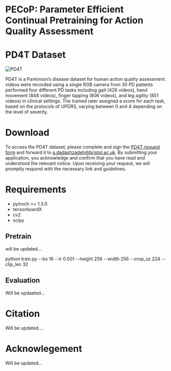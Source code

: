 # PECoP: Parameter Efficient Continual Pretraining for Action Quality Assessment

# PD4T Dataset 


![PD4T](https://github.com/Plrbear/PECoP/assets/31938815/80ba7e89-72be-4353-b933-1659773c9fdb)


PD4T is a Parkinson’s disease dataset for human action quality assessment. videos were recorded using a single RGB camera from 30 PD patients performed four different PD tasks including gait (426 videos), hand movement (848 videos), finger tapping (806 videos), and leg agility (851 videos) in clinical settings.
The trained rater assigned a score for each task, based on the protocols of UPDRS, varying between 0 and 4 depending on the level of severity. 
# Download
To access the PD4T dataset, please complete and sign the [PD4T request form](datasets/PD4T_Request_Form.docx) and forward it to a.dadashzadeh@bristol.ac.uk. By submitting your application, you acknowledge and confirm that you have read and understood the relevant notice. Upon receiving your request, we will promptly respond with the necessary link and guidelines.

# Requirements
- pytroch >= 1.3.0
- tensorboardX
- cv2
- scipy



## Pretrain
will be updated...

python train.py --bs 16 --lr 0.001 --height 256 --width 256 --crop_sz 224 --clip_len 32



## Evaluation
Will be updaated...

# Citation
Will be updated....

# Acknowlegement
Will be updated...


